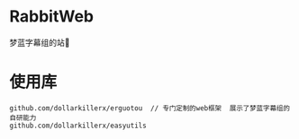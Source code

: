 # RabbitWeb
梦蓝字幕组的站🐇

# 使用库
``` 
github.com/dollarkillerx/erguotou  // 专门定制的web框架  展示了梦蓝字幕组的自研能力
github.com/dollarkillerx/easyutils
```